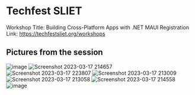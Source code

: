 # Techfest SLIET

Workshop Title: Building Cross-Platform Apps with .NET MAUI
Registration Link: https://techfestsliet.org/workshops

## Pictures from the session

![image](https://user-images.githubusercontent.com/31401437/226890912-6f7fc430-9218-4e47-b12a-352cf5a7de9e.png)
![Screenshot 2023-03-17 214657](https://user-images.githubusercontent.com/31401437/226891163-06782aa1-e403-4484-8a76-130816272b11.png)
![Screenshot 2023-03-17 223807](https://user-images.githubusercontent.com/31401437/226891177-60e1a9f6-668f-4a31-8c26-0b8510722831.png)
![Screenshot 2023-03-17 213009](https://user-images.githubusercontent.com/31401437/226891127-020e3758-b615-4350-8b69-c3940ef38cbc.png)
![Screenshot 2023-03-17 213058](https://user-images.githubusercontent.com/31401437/226891145-dc8ac807-2381-4822-83dc-56556faf4cee.png)
![Screenshot 2023-03-17 214558](https://user-images.githubusercontent.com/31401437/226891156-a08df418-332a-49ba-ba3d-c9fb157c0c82.png)
![image](https://user-images.githubusercontent.com/31401437/226891546-e71ea187-4364-4c3c-a495-d89fdc606222.png)
